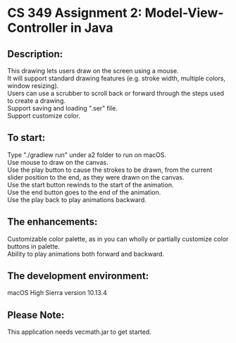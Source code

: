 # CS 349 Assignment 2: Model-View-Controller in Java

## Description:<br />
This drawing lets users draw on the screen using a mouse. <br />
It will support standard drawing features (e.g. stroke width, multiple colors, window resizing). <br />
Users can use a scrubber to scroll back or forward through the steps used to create a drawing.<br />
Support saving and loading ".ser" file.<br />
Support customize color.<br />

## To start:<br />
Type "./gradlew run" under a2 folder to run on macOS.<br />
Use mouse to draw on the canvas.<br />
Use the play button to cause the strokes to be drawn, from the current slider position to the end, as they were drawn on the canvas.<br />
Use the start button rewinds to the start of the animation.<br />
Use the end button goes to the end of the animation.<br />
Use the play back to play animations backward.<br />

## The enhancements:<br />
Customizable color palette, as in you can wholly or partially customize color buttons in palette.<br />
Ability to play animations both forward and backward.<br />

## The development environment:<br />
macOS High Sierra version 10.13.4<br />

## Please Note:<br />
This application needs vecmath.jar to get started.<br />
